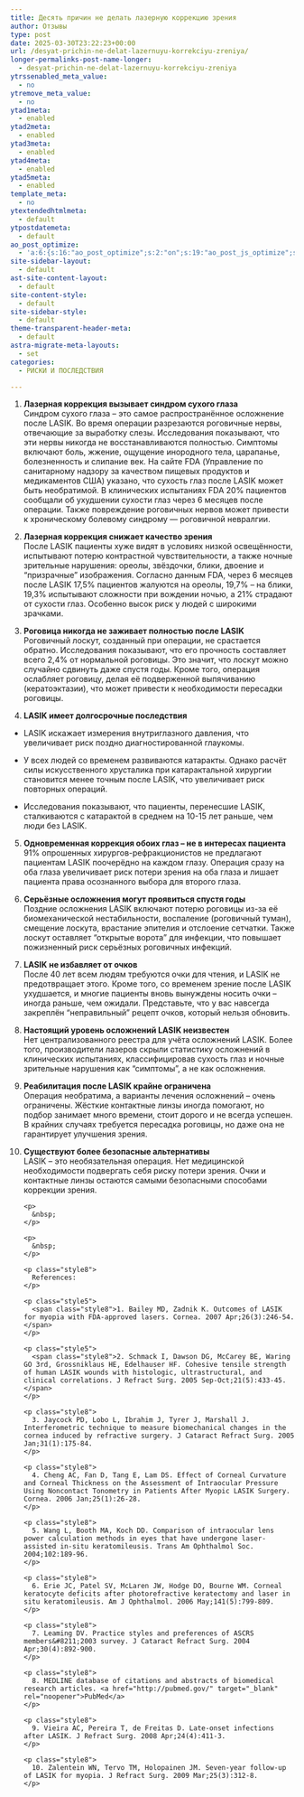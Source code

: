 ```yaml
---
title: Десять причин не делать лазерную коррекцию зрения
author: Отзывы
type: post
date: 2025-03-30T23:22:23+00:00
url: /desyat-prichin-ne-delat-lazernuyu-korrekciyu-zreniya/
longer-permalinks-post-name-longer:
  - desyat-prichin-ne-delat-lazernuyu-korrekciyu-zreniya
ytrssenabled_meta_value:
  - no
ytremove_meta_value:
  - no
ytad1meta:
  - enabled
ytad2meta:
  - enabled
ytad3meta:
  - enabled
ytad4meta:
  - enabled
ytad5meta:
  - enabled
template_meta:
  - no
ytextendedhtmlmeta:
  - default
ytpostdatemeta:
  - default
ao_post_optimize:
  - 'a:6:{s:16:"ao_post_optimize";s:2:"on";s:19:"ao_post_js_optimize";s:2:"on";s:20:"ao_post_css_optimize";s:2:"on";s:12:"ao_post_ccss";s:2:"on";s:16:"ao_post_lazyload";s:2:"on";s:15:"ao_post_preload";s:0:"";}'
site-sidebar-layout:
  - default
ast-site-content-layout:
  - default
site-content-style:
  - default
site-sidebar-style:
  - default
theme-transparent-header-meta:
  - default
astra-migrate-meta-layouts:
  - set
categories:
  - РИСКИ И ПОСЛЕДСТВИЯ

---
```

<ol data-start="65" data-end="1808">
  <li class="" data-start="65" data-end="834">
    <p class="" data-start="68" data-end="834">
      <strong data-start="68" data-end="120">Лазерная коррекция вызывает синдром сухого глаза</strong><br data-start="120" data-end="123" />Синдром сухого глаза – это самое распространённое осложнение после LASIK. Во время операции разрезаются роговичные нервы, отвечающие за выработку слезы. Исследования показывают, что эти нервы никогда не восстанавливаются полностью. Симптомы включают боль, жжение, ощущение инородного тела, царапанье, болезненность и слипание век. На сайте FDA (Управление по санитарному надзору за качеством пищевых продуктов и медикаментов США) указано, что сухость глаз после LASIK может быть необратимой. В клинических испытаниях FDA 20% пациентов сообщали об ухудшении сухости глаз через 6 месяцев после операции. Также повреждение роговичных нервов может привести к хроническому болевому синдрому — роговичной невралгии.
    </p>
  </li>
  
  <li class="" data-start="836" data-end="1331">
    <p class="" data-start="839" data-end="1331">
      <strong data-start="839" data-end="885">Лазерная коррекция снижает качество зрения</strong><br data-start="885" data-end="888" />После LASIK пациенты хуже видят в условиях низкой освещённости, испытывают потерю контрастной чувствительности, а также ночные зрительные нарушения: ореолы, звёздочки, блики, двоение и &#8220;призрачные&#8221; изображения. Согласно данным FDA, через 6 месяцев после LASIK 17,5% пациентов жалуются на ореолы, 19,7% – на блики, 19,3% испытывают сложности при вождении ночью, а 21% страдают от сухости глаз. Особенно высок риск у людей с широкими зрачками.
    </p>
  </li>
  
  <li class="" data-start="1333" data-end="1761">
    <p class="" data-start="1336" data-end="1761">
      <strong data-start="1336" data-end="1390">Роговица никогда не заживает полностью после LASIK</strong><br data-start="1390" data-end="1393" />Роговичный лоскут, созданный при операции, не срастается обратно. Исследования показывают, что его прочность составляет всего 2,4% от нормальной роговицы. Это значит, что лоскут можно случайно сдвинуть даже спустя годы. Кроме того, операция ослабляет роговицу, делая её подверженной выпячиванию (кератоэктазии), что может привести к необходимости пересадки роговицы.
    </p>
  </li>
  
  <li class="" data-start="1763" data-end="1808">
    <p class="" data-start="1766" data-end="1808">
      <strong data-start="1766" data-end="1806">LASIK имеет долгосрочные последствия</strong>
    </p>
  </li>
</ol>

<ul data-start="1809" data-end="2259">
  <li class="" data-start="1809" data-end="1918">
    <p class="" data-start="1811" data-end="1918">
      LASIK искажает измерения внутриглазного давления, что увеличивает риск поздно диагностированной глаукомы.
    </p>
  </li>
  
  <li class="" data-start="1919" data-end="2121">
    <p class="" data-start="1921" data-end="2121">
      У всех людей со временем развиваются катаракты. Однако расчёт силы искусственного хрусталика при катарактальной хирургии становится менее точным после LASIK, что увеличивает риск повторных операций.
    </p>
  </li>
  
  <li class="" data-start="2122" data-end="2259">
    <p class="" data-start="2124" data-end="2259">
      Исследования показывают, что пациенты, перенесшие LASIK, сталкиваются с катарактой в среднем на 10-15 лет раньше, чем люди без LASIK.
    </p>
  </li>
</ul>

<ol start="5" data-start="2261" data-end="4139" data-is-last-node="" data-is-only-node="">
  <li class="" data-start="2261" data-end="2564">
    <p class="" data-start="2264" data-end="2564">
      <strong data-start="2264" data-end="2328">Одновременная коррекция обоих глаз – не в интересах пациента</strong><br data-start="2328" data-end="2331" />91% опрошенных хирургов-рефракционистов не предлагают пациентам LASIK поочерёдно на каждом глазу. Операция сразу на оба глаза увеличивает риск потери зрения на оба глаза и лишает пациента права осознанного выбора для второго глаза.
    </p>
  </li>
  
  <li class="" data-start="2566" data-end="2923">
    <p class="" data-start="2569" data-end="2923">
      <strong data-start="2569" data-end="2622">Серьёзные осложнения могут проявиться спустя годы</strong><br data-start="2622" data-end="2625" />Поздние осложнения LASIK включают потерю роговицы из-за её биомеханической нестабильности, воспаление (роговичный туман), смещение лоскута, врастание эпителия и отслоение сетчатки. Также лоскут оставляет &#8220;открытые ворота&#8221; для инфекции, что повышает пожизненный риск серьёзных роговичных инфекций.
    </p>
  </li>
  
  <li class="" data-start="2925" data-end="3273">
    <p class="" data-start="2928" data-end="3273">
      <strong data-start="2928" data-end="2959">LASIK не избавляет от очков</strong><br data-start="2959" data-end="2962" />После 40 лет всем людям требуются очки для чтения, и LASIK не предотвращает этого. Кроме того, со временем зрение после LASIK ухудшается, и многие пациенты вновь вынуждены носить очки – иногда раньше, чем ожидали. Представьте, что у вас навсегда закреплён &#8220;неправильный&#8221; рецепт очков, который нельзя обновить.
    </p>
  </li>
  
  <li class="" data-start="3275" data-end="3574">
    <p class="" data-start="3278" data-end="3574">
      <strong data-start="3278" data-end="3327">Настоящий уровень осложнений LASIK неизвестен</strong><br data-start="3327" data-end="3330" />Нет централизованного реестра для учёта осложнений LASIK. Более того, производители лазеров скрыли статистику осложнений в клинических испытаниях, классифицировав сухость глаз и ночные зрительные нарушения как &#8220;симптомы&#8221;, а не как осложнения.
    </p>
  </li>
  
  <li class="" data-start="3576" data-end="3903">
    <p class="" data-start="3579" data-end="3903">
      <strong data-start="3579" data-end="3625">Реабилитация после LASIK крайне ограничена</strong><br data-start="3625" data-end="3628" />Операция необратима, а варианты лечения осложнений – очень ограничены. Жёсткие контактные линзы иногда помогают, но подбор занимает много времени, стоит дорого и не всегда успешен. В крайних случаях требуется пересадка роговицы, но даже она не гарантирует улучшения зрения.
    </p>
  </li>
  
  <li class="" data-start="3905" data-end="4139">
    <p class="" data-start="3909" data-end="4139">
      <strong data-start="3909" data-end="3953">Существуют более безопасные альтернативы</strong><br data-start="3953" data-end="3956" />LASIK – это необязательная операция. Нет медицинской необходимости подвергать себя риску потери зрения. Очки и контактные линзы остаются самыми безопасными способами коррекции зрения.
    </p>
    
    <p>
      &nbsp;
    </p>
    
    <p>
      &nbsp;
    </p>
    
    <p class="style8">
      References:
    </p>
    
    <p class="style5">
      <span class="style8">1. Bailey MD, Zadnik K. Outcomes of LASIK for myopia with FDA-approved lasers. Cornea. 2007 Apr;26(3):246-54. </span>
    </p>
    
    <p class="style5">
      <span class="style8">2. Schmack I, Dawson DG, McCarey BE, Waring GO 3rd, Grossniklaus HE, Edelhauser HF. Cohesive tensile strength of human LASIK wounds with histologic, ultrastructural, and clinical correlations. J Refract Surg. 2005 Sep-Oct;21(5):433-45.</span>
    </p>
    
    <p class="style8">
      3. Jaycock PD, Lobo L, Ibrahim J, Tyrer J, Marshall J. Interferometric technique to measure biomechanical changes in the cornea induced by refractive surgery. J Cataract Refract Surg. 2005 Jan;31(1):175-84.
    </p>
    
    <p class="style8">
      4. Cheng AC, Fan D, Tang E, Lam DS. Effect of Corneal Curvature and Corneal Thickness on the Assessment of Intraocular Pressure Using Noncontact Tonometry in Patients After Myopic LASIK Surgery. Cornea. 2006 Jan;25(1):26-28.
    </p>
    
    <p class="style8">
      5. Wang L, Booth MA, Koch DD. Comparison of intraocular lens power calculation methods in eyes that have undergone laser-assisted in-situ keratomileusis. Trans Am Ophthalmol Soc. 2004;102:189-96.
    </p>
    
    <p class="style8">
      6. Erie JC, Patel SV, McLaren JW, Hodge DO, Bourne WM. Corneal keratocyte deficits after photorefractive keratectomy and laser in situ keratomileusis. Am J Ophthalmol. 2006 May;141(5):799-809.
    </p>
    
    <p class="style8">
      7. Leaming DV. Practice styles and preferences of ASCRS members&#8211;2003 survey. J Cataract Refract Surg. 2004 Apr;30(4):892-900.
    </p>
    
    <p class="style8">
      8. MEDLINE database of citations and abstracts of biomedical research articles. <a href="http://pubmed.gov/" target="_blank" rel="noopener">PubMed</a>
    </p>
    
    <p class="style8">
      9. Vieira AC, Pereira T, de Freitas D. Late-onset infections after LASIK. J Refract Surg. 2008 Apr;24(4):411-3.
    </p>
    
    <p class="style8">
      10. Zalentein WN, Tervo TM, Holopainen JM. Seven-year follow-up of LASIK for myopia. J Refract Surg. 2009 Mar;25(3):312-8.
    </p>
  </li>
</ol>